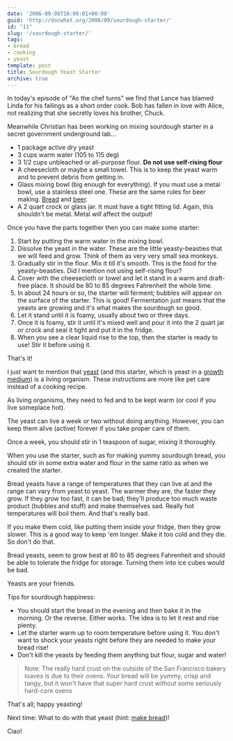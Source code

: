 ```yaml
---
date: '2006-09-08T18:00:01+00:00'
guid: 'http://docwhat.org/2006/09/sourdough-starter/'
id: "11"
slug: '/sourdough-starter/'
tags:
- bread
- cooking
- yeast
template: post
title: Sourdough Yeast Starter
archive: true
---
```


In today's episode of "As the chef turns" we find that Lance has blamed Linda
for his failings as a short order cook. Bob has fallen in love with Alice, not
realizing that she secretly loves his brother, Chuck.

Meanwhile Christian has been working on mixing sourdough starter in a secret
government underground lab...

- 1 package active dry yeast
- 3 cups warm water (105 to 115 deg)
- 3 1/2 cups unbleached or all-purpose flour. **Do not use self-rising flour**
- A cheesecloth or maybe a small towel. This is to keep the yeast warm and to
  prevent debris from getting in.
- Glass mixing bowl (big enough for everything). If you must use a metal bowl,
  use a stainless steel one. These are the same rules for beer making.
  [Bread](http://en.wikipedia.org/wiki/Bread) and
  [beer](http://en.wikipedia.org/wiki/Beer%20are%20similar).
- A 2 quart crock or glass jar. It must have a tight fitting lid. Again, this
  shouldn't be metal. Metal _will_ affect the output!

Once you have the parts together then you can make some starter:

1.  Start by putting the warm water in the mixing bowl.
2.  Dissolve the yeast in the water. These are the little yeasty-beasties that
    we will feed and grow. Think of them as very very small sea monkeys.
3.  Gradually stir in the flour. Mix it till it's smooth. This is the food for
    the yeasty-beasties. Did I mention not using self-rising flour?
4.  Cover with the cheesecloth or towel and let it stand in a warm and
    draft-free place. It should be 80 to 85 degrees Fahrenheit the whole time.
5.  In about 24 hours or so, the starter will ferment; bubbles will appear on
    the surface of the starter. This is good! Fermentation just means that the
    yeasts are growing and it's what makes the sourdough so good.
6.  Let it stand until it is foamy, usually about two or three days.
7.  Once it is foamy, stir it until it's mixed well and pour it into the 2 quart
    jar or crock and seal it tight and put it in the fridge.
8.  When you see a clear liquid rise to the top, then the starter is ready to
    use! Stir it before using it.

That's it!

I just want to mention that [yeast](http://en.wikipedia.org/wiki/Yeast) (and
this starter, which is yeast in a
[growth medium](http://en.wikipedia.org/wiki/Growth_medium)) is a living
organism. These instructions are more like pet care instead of a cooking recipe.

As living organisms, they need to fed and to be kept warm (or cool if you live
someplace hot).

The yeast can live a week or two without doing anything. However, you can keep
them alive (active) forever if you take proper care of them.

Once a week, you should stir in 1 teaspoon of sugar, mixing it thoroughly.

When you use the starter, such as for making yummy sourdough bread, you should
stir in some extra water and flour in the same ratio as when we created the
starter.

Bread yeasts have a range of temperatures that they can live at and the range
can vary from yeast to yeast. The warmer they are, the faster they grow. If they
grow too fast, it can be bad; they'll produce too much waste product (bubbles
and stuff) and make themselves sad. Really hot temperatures will boil them. And
that's really bad.

If you make them cold, like putting them inside your fridge, then they grow
slower. This is a good way to keep 'em longer. Make it too cold and they die. So
don't do that.

Bread yeasts, seem to grow best at 80 to 85 degrees Fahrenheit and should be
able to tolerate the fridge for storage. Turning them into ice cubes would be
bad.

Yeasts are your friends.

Tips for sourdough happiness:

- You should start the bread in the evening and then bake it in the morning. Or
  the reverse. Either works. The idea is to let it rest and rise plenty.
- Let the starter warm up to room temperature before using it. You don't want to
  shock your yeasts right before they are needed to make your bread rise!
- Don't kill the yeasts by feeding them anything but flour, sugar and water!

> Note: The really hard crust on the outside of the San Francisco bakery loaves
> is due to their ovens. Your bread will be yummy, crisp and tangy, but it won't
> have that super hard crust without some seriously hard-core ovens

That's all; happy yeasting!

Next time: What to do with that yeast (hint:
[make bread](http://docwhat.org/2006/09/sourdough-bread/))!

Ciao!
